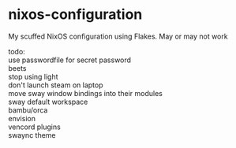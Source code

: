 # nixos-configuration
My scuffed NixOS configuration using Flakes. May or may not work 

todo:<br> 
  use passwordfile for secret password<br>
	beets<br>
	stop using light<br>
	don't launch steam on laptop<br>
	move sway window bindings into their modules<br>
	sway default workspace<br>
	bambu/orca<br>
	envision<br>
  vencord plugins<br>
  swaync theme<br>

